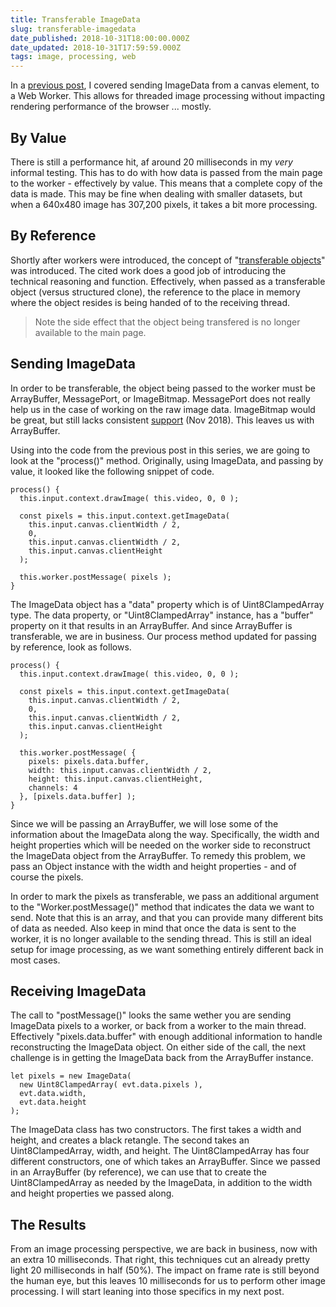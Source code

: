 ```yaml
---
title: Transferable ImageData
slug: transferable-imagedata
date_published: 2018-10-31T18:00:00.000Z
date_updated: 2018-10-31T17:59:59.000Z
tags: image, processing, web
---
```


In a [previous post](https://www.kevinhoyt.com/2018/10/23/image-processing-in-a-web-worker/), I covered sending ImageData from a canvas element, to a Web Worker. This allows for threaded image processing without impacting rendering performance of the browser ... mostly.

## By Value

There is still a performance hit, af around 20 milliseconds in my *very* informal testing. This has to do with how data is passed from the main page to the worker - effectively by value. This means that a complete copy of the data is made. This may be fine when dealing with smaller datasets, but when a 640x480 image has 307,200 pixels, it takes a bit more processing.

## By Reference

Shortly after workers were introduced, the concept of "[transferable objects](https://developers.google.com/web/updates/2011/12/Transferable-Objects-Lightning-Fast)" was introduced. The cited work does a good job of introducing the technical reasoning and function. Effectively, when passed as a transferable object (versus structured clone), the reference to the place in memory where the object resides is being handed of to the receiving thread.

> Note the side effect that the object being transfered is no longer available to the main page.

## Sending ImageData

In order to be transferable, the object being passed to the worker must be ArrayBuffer, MessagePort, or ImageBitmap. MessagePort does not really help us in the case of working on the raw image data. ImageBitmap would be great, but still lacks consistent [support](https://caniuse.com/#search=bitmap) (Nov 2018). This leaves us with ArrayBuffer.

Using into the code from the previous post in this series, we are going to look at the "process()" method. Originally, using ImageData, and passing by value, it looked like the following snippet of code.

    process() {
      this.input.context.drawImage( this.video, 0, 0 );
      
      const pixels = this.input.context.getImageData(
        this.input.canvas.clientWidth / 2,
        0,
        this.input.canvas.clientWidth / 2,
        this.input.canvas.clientHeight
      );
      
      this.worker.postMessage( pixels );
    }
    

The ImageData object has a "data" property which is of Uint8ClampedArray type. The data property, or "Uint8ClampedArray" instance, has a "buffer" property on it that results in an ArrayBuffer. And since ArrayBuffer is transferable, we are in business. Our process method updated for passing by reference, look as follows.

    process() {
      this.input.context.drawImage( this.video, 0, 0 );
      
      const pixels = this.input.context.getImageData(
        this.input.canvas.clientWidth / 2,
        0,
        this.input.canvas.clientWidth / 2,
        this.input.canvas.clientHeight
      );
      
      this.worker.postMessage( {
        pixels: pixels.data.buffer,
        width: this.input.canvas.clientWidth / 2,
        height: this.input.canvas.clientHeight,
        channels: 4
      }, [pixels.data.buffer] );      
    }
    

Since we will be passing an ArrayBuffer, we will lose some of the information about the ImageData along the way. Specifically, the width and height properties which will be needed on the worker side to reconstruct the ImageData object from the ArrayBuffer. To remedy this problem, we pass an Object instance with the width and height properties - and of course the pixels.

In order to mark the pixels as transferable, we pass an additional argument to the "Worker.postMessage()" method that indicates the data we want to send. Note that this is an array, and that you can provide many different bits of data as needed. Also keep in mind that once the data is sent to the worker, it is no longer available to the sending thread. This is still an ideal setup for image processing, as we want something entirely different back in most cases.

## Receiving ImageData

The call to "postMessage()" looks the same wether you are sending ImageData pixels to a worker, or back from a worker to the main thread. Effectively "pixels.data.buffer" with enough additional information to handle reconstructing the ImageData object. On either side of the call, the next challenge is in getting the ImageData back from the ArrayBuffer instance.

    let pixels = new ImageData( 
      new Uint8ClampedArray( evt.data.pixels ),
      evt.data.width,
      evt.data.height 
    );
    

The ImageData class has two constructors. The first takes a width and height, and creates a black retangle. The second takes an Uint8ClampedArray, width, and height. The Uint8ClampedArray has four different constructors, one of which takes an ArrayBuffer. Since we passed in an ArrayBuffer (by reference), we can use that to create the Uint8ClampedArray as needed by the ImageData, in addition to the width and height properties we passed along.

## The Results

From an image processing perspective, we are back in business, now with an extra 10 milliseconds. That right, this techniques cut an already pretty light 20 milliseconds in half (50%). The impact on frame rate is still beyond the human eye, but this leaves 10 milliseconds for us to perform other image processing. I will start leaning into those specifics in my next post.
